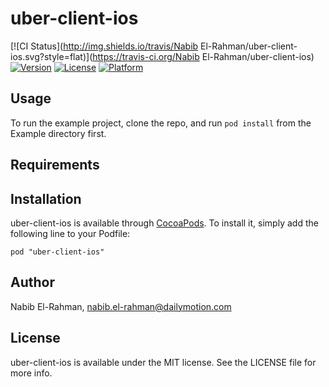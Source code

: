 # uber-client-ios

[![CI Status](http://img.shields.io/travis/Nabib El-Rahman/uber-client-ios.svg?style=flat)](https://travis-ci.org/Nabib El-Rahman/uber-client-ios)
[![Version](https://img.shields.io/cocoapods/v/uber-client-ios.svg?style=flat)](http://cocoadocs.org/docsets/uber-client-ios)
[![License](https://img.shields.io/cocoapods/l/uber-client-ios.svg?style=flat)](http://cocoadocs.org/docsets/uber-client-ios)
[![Platform](https://img.shields.io/cocoapods/p/uber-client-ios.svg?style=flat)](http://cocoadocs.org/docsets/uber-client-ios)

## Usage

To run the example project, clone the repo, and run `pod install` from the Example directory first.

## Requirements

## Installation

uber-client-ios is available through [CocoaPods](http://cocoapods.org). To install
it, simply add the following line to your Podfile:

    pod "uber-client-ios"

## Author

Nabib El-Rahman, nabib.el-rahman@dailymotion.com

## License

uber-client-ios is available under the MIT license. See the LICENSE file for more info.

